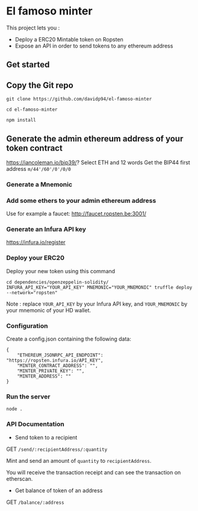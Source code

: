 # El famoso minter
This project lets you :
- Deploy a ERC20 Mintable token on Ropsten
- Expose an API in order to send tokens to any ethereum address

## Get started

## Copy the Git repo

```
git clone https://github.com/davidp94/el-famoso-minter
```

```
cd el-famoso-minter
```

```
npm install
```

## Generate the admin ethereum address of your token contract

https://iancoleman.io/bip39/?
Select ETH and 12 words
Get the BIP44 first address `m/44'/60'/0'/0/0`

### Generate a Mnemonic

### Add some ethers to your admin ethereum address

Use for example a faucet: http://faucet.ropsten.be:3001/

### Generate an Infura API key

https://infura.io/register

### Deploy your ERC20

Deploy your new token using this command

```
cd dependencies/openzeppelin-solidity/
INFURA_API_KEY="YOUR_API_KEY" MNEMONIC="YOUR_MNEMONIC" truffle deploy --network="ropsten"
```
Note : replace `YOUR_API_KEY` by your Infura API key, and `YOUR_MNEMONIC` by your mnemonic of your HD wallet.

### Configuration

Create a config.json containing the following data:
```
{
    "ETHEREUM_JSONRPC_API_ENDPOINT": "https://ropsten.infura.io/API_KEY",
    "MINTER_CONTRACT_ADDRESS": "",
    "MINTER_PRIVATE_KEY": "",
    "MINTER_ADDRESS": ""
}
```

### Run the server

```
node .
```


### API Documentation

- Send token to a recipient

GET `/send/:recipientAddress/:quantity`

Mint and send an amount of `quantity` to `recipientAddress`.

You will receive the transaction receipt and can see the transaction on etherscan.

- Get balance of token of an address

GET `/balance/:address`
